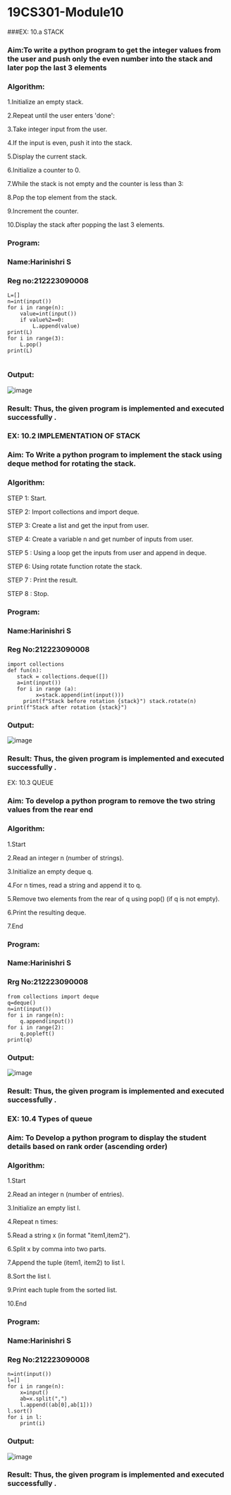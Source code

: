 # 19CS301-Module10
###EX: 10.a  STACK
### Aim:To write a python program to get the integer values from the user and push only the even number into the stack and later pop the last 3 elements

### Algorithm:
1.Initialize an empty stack.

2.Repeat until the user enters 'done':

3.Take integer input from the user.

4.If the input is even, push it into the stack.

5.Display the current stack.

6.Initialize a counter to 0.

7.While the stack is not empty and the counter is less than 3:

8.Pop the top element from the stack.

9.Increment the counter.

10.Display the stack after popping the last 3 elements.


### Program:
### Name:Harinishri S
### Reg no:212223090008
```
L=[]
n=int(input())
for i in range(n):
    value=int(input())
    if value%2==0:
        L.append(value)
print(L)        
for i in range(3):
    L.pop()
print(L)    
    
```
### Output:
 ![image](https://github.com/user-attachments/assets/4cffe6e6-527a-4b54-bb2e-660972a9cba9)


### Result: Thus, the given program is implemented and executed successfully .

 

### EX: 10.2 IMPLEMENTATION OF STACK

### Aim: To Write a python program to implement the stack using deque method for rotating the stack.

### Algorithm:

STEP 1: Start.

STEP 2: Import collections and import deque.

STEP 3: Create a list and get the input from user.

STEP 4: Create a variable n and get number of inputs from user.

STEP 5 : Using a loop get the inputs from user and append in deque.

STEP 6: Using rotate function rotate the stack.

STEP 7 : Print the result. 

STEP 8 : Stop.

### Program: 
### Name:Harinishri S
### Reg No:212223090008
```
import collections
def fun(n):
   stack = collections.deque([])
   a=int(input())
   for i in range (a):
         x=stack.append(int(input()))
     print(f"Stack before rotation {stack}") stack.rotate(n)
print(f"Stack after rotation {stack}")
```
### Output:
![image](https://github.com/user-attachments/assets/f42c4ec6-578c-418a-8f66-cf70abe7dc54)

### Result: Thus, the given program is implemented and executed successfully .
 


EX: 10.3 QUEUE

### Aim: To develop a python program to remove the two string values from the rear end  


### Algorithm:

1.Start

2.Read an integer n (number of strings).

3.Initialize an empty deque q.

4.For n times, read a string and append it to q.

5.Remove two elements from the rear of q using pop() (if q is not empty).

6.Print the resulting deque.

7.End


### Program:
### Name:Harinishri S
### Rrg No:212223090008
```
from collections import deque
q=deque()
n=int(input())
for i in range(n):
    q.append(input())
for i in range(2):
    q.popleft()
print(q)    
```
### Output:
![image](https://github.com/user-attachments/assets/6bb8a0dc-a0ac-416b-ae9d-7580a0093c33)

 
### Result: Thus, the given program is implemented and executed successfully .


### EX: 10.4 Types of queue

### Aim: To Develop a python program to display the student details based on rank order (ascending order)

### Algorithm:

1.Start

2.Read an integer n (number of entries).

3.Initialize an empty list l.

4.Repeat n times:

5.Read a string x (in format "item1,item2").

6.Split x by comma into two parts.

7.Append the tuple (item1, item2) to list l.

8.Sort the list l.

9.Print each tuple from the sorted list.

10.End

### Program:
### Name:Harinishri S
### Reg No:212223090008
```
n=int(input())
l=[]
for i in range(n):
    x=input()
    ab=x.split(",")
    l.append((ab[0],ab[1]))
l.sort()    
for i in l:
    print(i)
```
### Output:
 ![image](https://github.com/user-attachments/assets/75ec3413-c09a-4dd0-83e2-3e217730fb68)

 

### Result: Thus, the given program is implemented and executed successfully .
 

